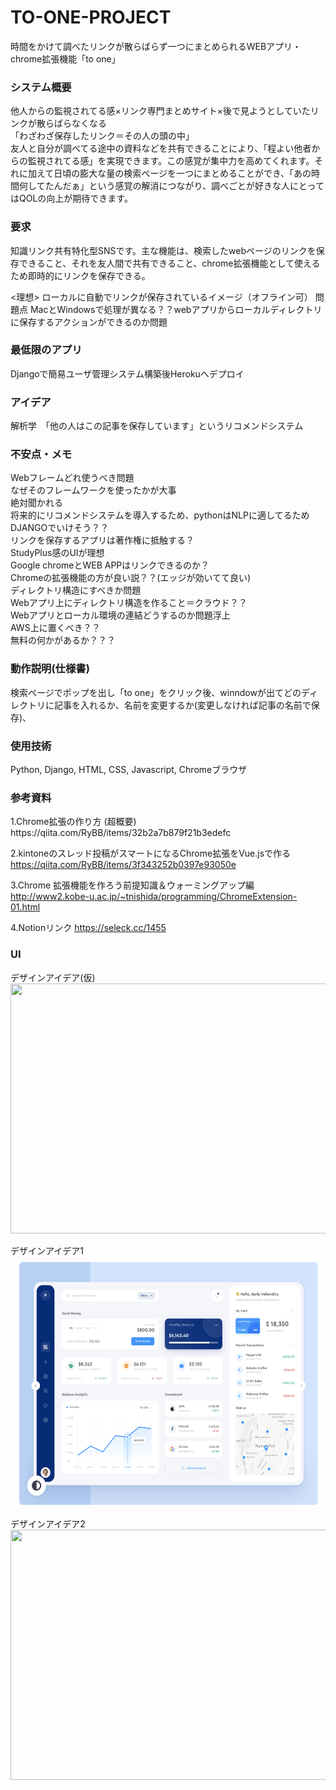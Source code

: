 # TO-ONE-PROJECT
時間をかけて調べたリンクが散らばらず一つにまとめられるWEBアプリ・chrome拡張機能「to one」

<h3>システム概要</h3>
他人からの監視されてる感×リンク専門まとめサイト×後で見ようとしていたリンクが散らばらなくなる</br>
「わざわざ保存したリンク＝その人の頭の中」</br>
友人と自分が調べてる途中の資料などを共有できることにより、「程よい他者からの監視されてる感」を実現できます。この感覚が集中力を高めてくれます。それに加えて日頃の膨大な量の検索ページを一つにまとめることができ、「あの時間何してたんだぁ」という感覚の解消につながり、調べごとが好きな人にとってはQOLの向上が期待できます。</br>

<h3>要求</h3>
知識リンク共有特化型SNSです。主な機能は、検索したwebページのリンクを保存できること、それを友人間で共有できること、chrome拡張機能として使えるため即時的にリンクを保存できる。

<理想>
ローカルに自動でリンクが保存されているイメージ（オフライン可）
問題点
MacとWindowsで処理が異なる？？webアプリからローカルディレクトリに保存するアクションができるのか問題


<h3>最低限のアプリ</h3>
Djangoで簡易ユーザ管理システム構築後Herokuへデプロイ

<h3>アイデア</h3>
解析学　「他の人はこの記事を保存しています」というリコメンドシステム

<h3>不安点・メモ</h3>
Webフレームどれ使うべき問題<br>
なぜそのフレームワークを使ったかが大事<br>
絶対聞かれる<br>
将来的にリコメンドシステムを導入するため、pythonはNLPに適してるため<br>
DJANGOでいけそう？？<br>
リンクを保存するアプリは著作権に抵触する？<br>
StudyPlus感のUIが理想<br>
Google chromeとWEB APPはリンクできるのか？<br>
Chromeの拡張機能の方が良い説？？(エッジが効いてて良い)<br>
ディレクトリ構造にすべきか問題<br>
Webアプリ上にディレクトリ構造を作ること＝クラウド？？<br>
Webアプリとローカル環境の連結どうするのか問題浮上<br>
AWS上に置くべき？？<br>
無料の何かがあるか？？？<br>

<h3>動作説明(仕様書)</h3>
検索ページでポップを出し「to one」をクリック後、winndowが出てどのディレクトリに記事を入れるか、名前を変更するか(変更しなければ記事の名前で保存)、

<h3>使用技術</h3>
Python, Django, HTML, CSS, Javascript, Chromeブラウザ

<h3>参考資料</h3>
1.Chrome拡張の作り方 (超概要)
https://qiita.com/RyBB/items/32b2a7b879f21b3edefc

2.kintoneのスレッド投稿がスマートになるChrome拡張をVue.jsで作る
https://qiita.com/RyBB/items/3f343252b0397e93050e

3.Chrome 拡張機能を作ろう前提知識＆ウォーミングアップ編
http://www2.kobe-u.ac.jp/~tnishida/programming/ChromeExtension-01.html

4.Notionリンク
https://seleck.cc/1455

<h3>UI</h3>
デザインアイデア(仮)
<img src="img/to-one-ui-pre" height="400" width="800">

デザインアイデア1
<img src="img/tooneイメージ1.png" height="400" width="800">

デザインアイデア2
<img src="img/tooneイメージ2.png" height="400" width="800">

